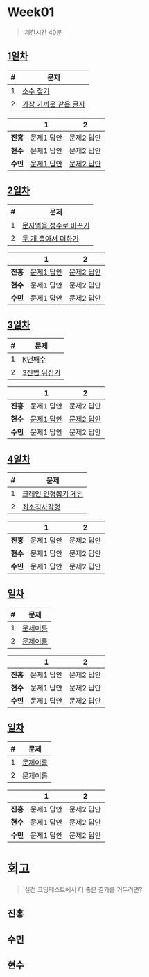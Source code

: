 # Week01

> 제한시간 40분

## [1일차](Day1)

| #   | 문제                                                                                      |
| --- | ----------------------------------------------------------------------------------------- |
| 1   | [소수 찾기](https://school.programmers.co.kr/learn/courses/30/lessons/12921)              |
| 2   | [가장 가까운 같은 글자](https://school.programmers.co.kr/learn/courses/30/lessons/142086) |

|        | 1          | 2          |
| ------ | ---------- | ---------- |
| **진홍** | 문제1 답안 | 문제2 답안 |
| **현수** | 문제1 답안 | 문제2 답안 |
| **수민** | [문제1 답안](Day1/ysm1.java) | [문제2 답안](Day1/ysm2.java) |

<!-- 불참 시 작성 -->
<!--
> 홍길동 불참 (컨디션 난조)
-->

## [2일차](Day2)

| #   | 문제                                                                                      |
| --- | ----------------------------------------------------------------------------------------- |
| 1   | [문자열을 정수로 바꾸기](https://school.programmers.co.kr/learn/courses/30/lessons/12925) |
| 2   | [두 개 뽑아서 더하기](https://school.programmers.co.kr/learn/courses/30/lessons/68644)    |

|        | 1          | 2          |
| ------ | ---------- | ---------- |
| **진홍** | [문제1 답안](Day2/kjh1.kt) | [문제2 답안](Day2/kjh2.kt) |
| **현수** | 문제1 답안 | 문제2 답안 |
| **수민** | 문제1 답안 | 문제2 답안 |

<!-- 불참 시 작성 -->
<!--
> 홍길동 불참 (컨디션 난조)
-->

## [3일차](Day3)

| #   | 문제                                                                            |
| --- | ------------------------------------------------------------------------------- |
| 1   | [K번째수](https://school.programmers.co.kr/learn/courses/30/lessons/42748)      |
| 2   | [3진법 뒤집기](https://school.programmers.co.kr/learn/courses/30/lessons/68935) |

|        | 1          | 2          |
| ------ | ---------- | ---------- |
| **진홍** | 문제1 답안 | 문제2 답안 |
| **현수** | [문제1 답안](Day3/hhs/1.java) | [문제2 답안](Day3/hhs/2.java) |
| **수민** | 문제1 답안 | 문제2 답안 |

<!-- 불참 시 작성 -->
<!--
> 홍길동 불참 (컨디션 난조)
-->

## [4일차](Day4)

| #   | 문제                                                                                    |
| --- | --------------------------------------------------------------------------------------- |
| 1   | [크레인 인형뽑기 게임](https://school.programmers.co.kr/learn/courses/30/lessons/64061) |
| 2   | [최소직사각형](https://school.programmers.co.kr/learn/courses/30/lessons/86491)         |

|        | 1          | 2          |
| ------ | ---------- | ---------- |
| **진홍** | 문제1 답안 | 문제2 답안 |
| **현수** | 문제1 답안 | 문제2 답안 |
| **수민** | 문제1 답안 | 문제2 답안 |

<!-- 불참 시 작성 -->
<!--
> 홍길동 불참 (컨디션 난조)
-->

## [일차](Day)

| #   | 문제                 |
| --- | -------------------- |
| 1   | [문제이름](문제링크) |
| 2   | [문제이름](문제링크) |

|        | 1          | 2          |
| ------ | ---------- | ---------- |
| **진홍** | 문제1 답안 | 문제2 답안 |
| **현수** | 문제1 답안 | 문제2 답안 |
| **수민** | 문제1 답안 | 문제2 답안 |

<!-- 불참 시 작성 -->
<!--
> 홍길동 불참 (컨디션 난조)
-->

## [일차](Day)

| #   | 문제                 |
| --- | -------------------- |
| 1   | [문제이름](문제링크) |
| 2   | [문제이름](문제링크) |

|        | 1          | 2          |
| ------ | ---------- | ---------- |
| **진홍** | 문제1 답안 | 문제2 답안 |
| **현수** | 문제1 답안 | 문제2 답안 |
| **수민** | 문제1 답안 | 문제2 답안 |

<!-- 불참 시 작성 -->
<!--
> 홍길동 불참 (컨디션 난조)
-->

# 회고

> 실전 코딩테스트에서 더 좋은 결과를 거두려면?

## 진홍

## 수민

## 현수
